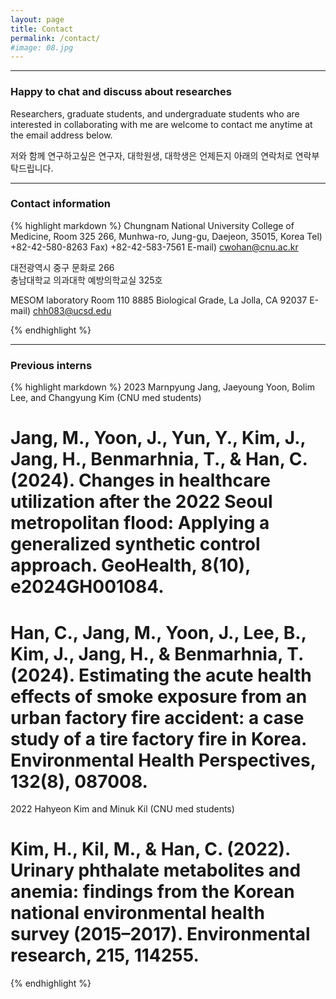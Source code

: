 ```yaml
---
layout: page
title: Contact
permalink: /contact/
#image: 08.jpg
---
```


***

### Happy to chat and discuss about researches 

Researchers, graduate students, and undergraduate students who are interested in collaborating with me are welcome to contact me anytime at the email address below.

저와 함께 연구하고싶은 연구자, 대학원생, 대학생은 언제든지 아래의 연락처로 연락부탁드립니다. 


***

### Contact information

{% highlight markdown %}
Chungnam National University College of Medicine, Room 325
266, Munhwa-ro, Jung-gu, Daejeon, 35015,  Korea
Tel) +82-42-580-8263
Fax) +82-42-583-7561
E-mail) cwohan@cnu.ac.kr

대전광역시 중구 문화로 266  
충남대학교 의과대학 예방의학교실 325호

MESOM laboratory Room 110
8885 Biological Grade, La Jolla, CA 92037
E-mail) chh083@ucsd.edu

{% endhighlight %}

***

### Previous interns 
{% highlight markdown %}
2023 Marnpyung Jang, Jaeyoung Yoon, Bolim Lee, and Changyung Kim 
(CNU med students)

# Jang, M., Yoon, J., Yun, Y., Kim, J., Jang, H., Benmarhnia, T., & Han, C. (2024). Changes in healthcare utilization after the 2022 Seoul metropolitan flood: Applying a generalized synthetic control approach. GeoHealth, 8(10), e2024GH001084.

# Han, C., Jang, M., Yoon, J., Lee, B., Kim, J., Jang, H., & Benmarhnia, T. (2024). Estimating the acute health effects of smoke exposure from an urban factory fire accident: a case study of a tire factory fire in Korea. Environmental Health Perspectives, 132(8), 087008.

2022 Hahyeon Kim and Minuk Kil 
(CNU med students)

# Kim, H., Kil, M., & Han, C. (2022). Urinary phthalate metabolites and anemia: findings from the Korean national environmental health survey (2015–2017). Environmental research, 215, 114255.

{% endhighlight %}
